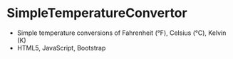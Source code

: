 # SimpleTemperatureConvertor
- Simple temperature conversions of Fahrenheit (°F), Celsius (°C), Kelvin (K)
- HTML5, JavaScript, Bootstrap <br>
<!-- https://sujitphadtare.github.io/tempconv -->
